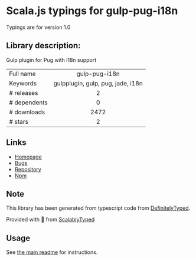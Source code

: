
# Scala.js typings for gulp-pug-i18n

Typings are for version 1.0

## Library description:
Gulp plugin for Pug with i18n support

|                    |                 |
| ------------------ | :-------------: |
| Full name          | gulp-pug-i18n |
| Keywords           | gulpplugin, gulp, pug, jade, i18n |
| # releases         | 2 |
| # dependents       | 0 |
| # downloads        | 2472 |
| # stars            | 2 |

## Links
- [Homepage](https://github.com/dogancelik/gulp-pug-i18n)
- [Bugs](https://github.com/dogancelik/gulp-pug-i18n/issues)
- [Repository](https://bitbucket.org/dogancelik/gulp-pug-i18n)
- [Npm](https://www.npmjs.com/package/gulp-pug-i18n)
    


## Note
This library has been generated from typescript code from [DefinitelyTyped](https://definitelytyped.org).

Provided with :purple_heart: from [ScalablyTyped](https://github.com/oyvindberg/ScalablyTyped)

## Usage
See [the main readme](../../readme.md) for instructions.


